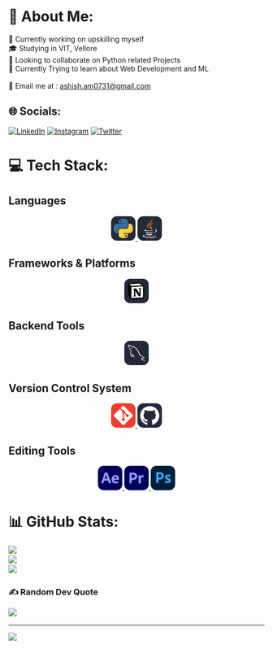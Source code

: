 # 💫 About Me:
🍁 Currently working on upskilling myself<br>🎓 Studying in VIT, Vellore<br>🤝 Looking to collaborate on Python related Projects<br>🌱 Currently Trying to learn about Web Development and ML<br><br>📧 Email me at : ashish.am0731@gmail.com

 
## 🌐 Socials:
[![LinkedIn](https://img.shields.io/badge/LinkedIn-%230077B5.svg?logo=linkedin&logoColor=white)](https://www.linkedin.com/in/ashish-mishra-7aa5a831b/)
[![Instagram](https://img.shields.io/badge/Instagram-%23E4405F.svg?logo=Instagram&logoColor=white)](https://www.instagram.com/aashu_11.2/)
[![Twitter](https://img.shields.io/badge/x.com-%231DA1F2.svg?logo=Twitter&logoColor=white)](https://x.com/Aashu_112)


# 💻 Tech Stack:

## Languages
<p align="center">
  <a href="https://skillicons.dev">
    <img src="./icons/Python-Dark.svg" width="48">
    <img src="./icons/Java-Dark.svg" width="48">
  </a>
</p>
 
 
## Frameworks & Platforms
<p align="center">
  <a href="https://skillicons.dev">
    <img src="./icons/Notion-Dark.svg" width="48">
  </a>
</p>


## Backend Tools
<p align="center">
  <a href="https://skillicons.dev">
    <img src="./icons/MySQL-Dark.svg" width="48">
  </a>
</p>


## Version Control System
<p align="center">
  <a href="https://skillicons.dev">
    <img src="./icons/Git.svg" width="48">
    <img src="./icons/Github-Dark.svg" width="48">
  </a>
</p>

## Editing Tools
<p align="center">
  <a href="https://skillicons.dev">
    <img src="./icons/AfterEffects.svg" width="48">
    <img src="./icons/Premiere.svg" width="48">
    <img src="./icons/Photoshop.svg" width="48">
  </a>
</p>


# 📊 GitHub Stats:
![](https://github-readme-stats.vercel.app/api?username=Ashu11219&theme=tokyonight&hide_border=false&include_all_commits=false&count_private=false)<br/>
![](https://github-readme-streak-stats.herokuapp.com/?user=Ashu11219&theme=tokyonight&hide_border=false)<br/>
![](https://github-readme-stats.vercel.app/api/top-langs/?username=Ashu11219&theme=tokyonight&hide_border=false&include_all_commits=false&count_private=false&layout=compact)

### ✍️ Random Dev Quote
![](https://quotes-github-readme.vercel.app/api?type=vetical&theme=radical)

---
[![](https://visitcount.itsvg.in/api?id=Ashu11219&icon=0&color=0)](https://visitcount.itsvg.in)

<!-- Proudly created with GPRM ( https://gprm.itsvg.in ) -->
